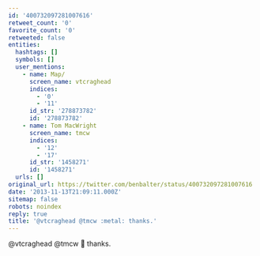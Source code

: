 ```yaml
---
id: '400732097281007616'
retweet_count: '0'
favorite_count: '0'
retweeted: false
entities:
  hashtags: []
  symbols: []
  user_mentions:
    - name: Map/
      screen_name: vtcraghead
      indices:
        - '0'
        - '11'
      id_str: '278873782'
      id: '278873782'
    - name: Tom MacWright
      screen_name: tmcw
      indices:
        - '12'
        - '17'
      id_str: '1458271'
      id: '1458271'
  urls: []
original_url: https://twitter.com/benbalter/status/400732097281007616
date: '2013-11-13T21:09:11.000Z'
sitemap: false
robots: noindex
reply: true
title: '@vtcraghead @tmcw :metal: thanks.'
---
```


@vtcraghead @tmcw :metal: thanks.